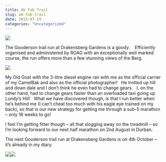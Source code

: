```yaml
---
title: Ab Fab Trail
slug: ab-fab-trail
date: 2015-07-19
categories: "Uncategorized"
---
```


<p><img src="http://res.cloudinary.com/dy6grlu8z/image/upload/v1558842052/hbmbujtko2nm3kyz1zul.jpg"/></p>
<p>The Gooderson trail run at Drakensberg Gardens is a goody.    Efficiently organised and administered by ROAG with an exceptionally well marked course, the run offers more than a few stunning views of the Berg.</p>
<p><img src="http://res.cloudinary.com/dy6grlu8z/image/upload/v1558842053/n63dyrdbkasmgemmqhyv.jpg"/></p>
<p>My Old Goat with the 3-litre diesel engine ran with me as the official carrier of my CamelBak and also as the official photographer!   He trotted up hill and down dale and I don’t think he even had to change gears.   I, on the other hand, had to change gears faster than an overloaded taxi going up Lundy’s Hill!   What we have discovered though, is that I run better when he’s behind me (I can’t cheat too much with his eagle eye trained on my back), so that is our new strategy for getting me through a sub-5 marathon – only 16 weeks to go!</p>
<p>I feel I’m getting fitter though – all that slogging away on the treadmill – so I’m looking forward to our next half marathon on 2nd August in Durban.</p>
<p>The next Gooderson trail run at Drakensberg Gardens is on 4th October – it’s already in my diary.</p>
<p><img src="http://res.cloudinary.com/dy6grlu8z/image/upload/v1558842054/pd7imqzlc42rew5s0sbo.jpg"/><img src="http://res.cloudinary.com/dy6grlu8z/image/upload/v1558842054/zstbane8k2v91ls3rrp4.jpg"/></p>










